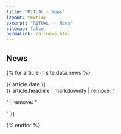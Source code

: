 ```yaml
---
title: "RiTUAL - News"
layout: textlay
excerpt: "RiTUAL -- News"
sitemap: false
permalink: /allnews.html
---
```


<h2>News</h2>


{% for article in site.data.news %}

  {{ article.date }} <br> {{ article.headline | markdownify  | remove: "<p>" | remove: "</p>" }} <br>

{% endfor %}
